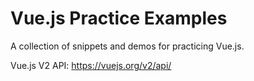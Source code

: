 # Vue.js Practice Examples
A collection of snippets and demos for practicing Vue.js.

Vue.js V2 API: https://vuejs.org/v2/api/
